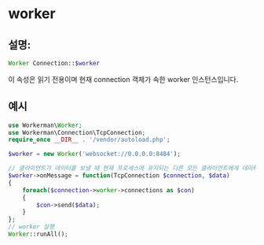 # worker
## 설명:
```php
Worker Connection::$worker
```

이 속성은 읽기 전용이며 현재 connection 객체가 속한 worker 인스턴스입니다.


## 예시

```php
use Workerman\Worker;
use Workerman\Connection\TcpConnection;
require_once __DIR__ . '/vendor/autoload.php';

$worker = new Worker('websocket://0.0.0.0:8484');

// 클라이언트가 데이터를 보낼 때 현재 프로세스에 유지되는 다른 모든 클라이언트에게 데이터를 전달합니다.
$worker->onMessage = function(TcpConnection $connection, $data)
{
    foreach($connection->worker->connections as $con)
    {
        $con->send($data);
    }
};
// worker 실행
Worker::runAll();
```
